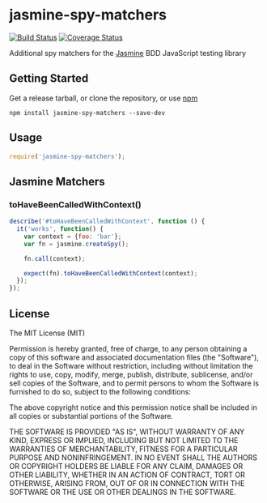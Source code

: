 # jasmine-spy-matchers

[![Build Status](https://travis-ci.org/killmenot/jasmine-spy-matchers.svg?branch=master)](https://travis-ci.org/killmenot/jasmine-spy-matchers) [![Coverage Status](https://coveralls.io/repos/github/killmenot/jasmine-spy-matchers/badge.svg?branch=master)](https://coveralls.io/github/killmenot/jasmine-spy-matchers?branch=master)

Additional spy matchers for the [Jasmine][] BDD JavaScript testing library


## Getting Started

Get a release tarball, or clone the repository, or use [npm][]

```
npm install jasmine-spy-matchers --save-dev
```


## Usage

```js
require('jasmine-spy-matchers');
```


## Jasmine Matchers

### toHaveBeenCalledWithContext()

```js
describe('#toHaveBeenCalledWithContext', function () {
  it('works', function() {
    var context = {foo: 'bar'};
    var fn = jasmine.createSpy();

    fn.call(context);

    expect(fn).toHaveBeenCalledWithContext(context);
  });
});
```

## License

The MIT License (MIT)

Permission is hereby granted, free of charge, to any person obtaining a copy
of this software and associated documentation files (the "Software"), to deal
in the Software without restriction, including without limitation the rights
to use, copy, modify, merge, publish, distribute, sublicense, and/or sell
copies of the Software, and to permit persons to whom the Software is
furnished to do so, subject to the following conditions:

The above copyright notice and this permission notice shall be included in all
copies or substantial portions of the Software.

THE SOFTWARE IS PROVIDED "AS IS", WITHOUT WARRANTY OF ANY KIND, EXPRESS OR
IMPLIED, INCLUDING BUT NOT LIMITED TO THE WARRANTIES OF MERCHANTABILITY,
FITNESS FOR A PARTICULAR PURPOSE AND NONINFRINGEMENT. IN NO EVENT SHALL THE
AUTHORS OR COPYRIGHT HOLDERS BE LIABLE FOR ANY CLAIM, DAMAGES OR OTHER
LIABILITY, WHETHER IN AN ACTION OF CONTRACT, TORT OR OTHERWISE, ARISING FROM,
OUT OF OR IN CONNECTION WITH THE SOFTWARE OR THE USE OR OTHER DEALINGS IN THE
SOFTWARE.

 [Jasmine]: <http://jasmine.github.io/> "Jasmine — Behavior-Driven JavaScript"
 [npm]: <https://github.com/npm/npm> "npm — A package manager for JavaScript"